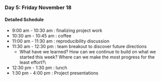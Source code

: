 ### Day 5: Friday November 18

#### Detailed Schedule

* 9:00 am - 10:30 am : finalizing project work
* 10:30 am - 10:45 am : coffee
* 11:00 am - 11:30 am : reproducibility discussion
* 11:30 am - 12:30 pm : team breakout to discover future directions 
  * What have we learned? How can we continue to build on what we started this week? Where can we make the most progress for the least effort?\
* 12:30 pm - 1:30 pm : lunch
* 1:30 pm - 4:00 pm : Project presentations 

